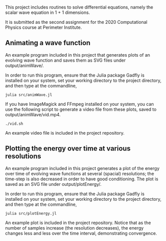 This project includes routines to solve differential equations, namely the
scalar wave equation in 1 + 1 dimensions.

It is submitted as the second assignment for the 2020 Computational Physics
course at Perimeter Institute.

## Animating a wave function

An example program included in this project that generates plots of an evolving wave function and saves them as SVG files under output/animWave/.

In order to run this program, ensure that the Julia package Gadfly is installed on your system, set your working directory to the project directory, and then type at the commandline,

    julia src/animWave.jl

If you have ImageMagick and FFmpeg installed on your system, you can use the following script to generate a video file from these plots, saved to output/animWave/vid.mp4.

    ./vid.sh

An example video file is included in the project repository.

## Plotting the energy over time at various resolutions

An example program included in this project generates a plot of the energy over time of evolving wave functions at several (spacial) resolutions; the time-step is also decreased in order to have good conditioning. The plot is saved as an SVG file under output/plotEnergy/.

In order to run this program, ensure that the Julia package Gadfly is installed on your system, set your working directory to the project directory, and then type at the commandline,

    julia src/plotEnergy.jl

An example plot is included in the project repository. Notice that as the number of samples increase (the resolution decreases), the energy changes less and less over the time interval, demonstrating convergence.
